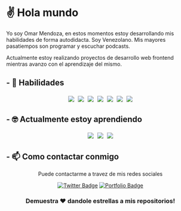 # ✌ Hola mundo

Yo soy Omar Mendoza, en estos momentos estoy desarrollando mis habilidades de forma autodidacta. Soy Venezolano. Mis mayores pasatiempos son programar y escuchar podcasts.

Actualmente estoy realizando proyectos de desarrollo web frontend mientras avanzo con el aprendizaje del mismo.

## - 🧠 Habilidades
<div align="center">

<img src="http://img.shields.io/badge/-javascript-black?style=for-the-badge&logo=javascript" style="margin:5px" /><img src="https://img.shields.io/badge/-webpack-black?style=for-the-badge&logo=webpack" style="margin:5px" /><img src="https://img.shields.io/badge/-css-black?style=for-the-badge&logo=css3" style="margin:5px" /><img src="https://img.shields.io/badge/-html-black?style=for-the-badge&logo=html5" style="margin:5px" /><img src="https://img.shields.io/badge/-git-black?style=for-the-badge&logo=git" style="margin:5px" /><img src="https://img.shields.io/badge/-terminal-black?style=for-the-badge&logo=console" style="margin:5px" /><img src="https://img.shields.io/badge/-nodejs-black?style=for-the-badge&logo=nodedotjs" style="margin:5px" />

</div>

## - 🤓 Actualmente estoy aprendiendo
<div align="center">

<img src="https://img.shields.io/badge/-reactjs-black?style=for-the-badge&logo=react" style="margin:5px" /><img src="https://img.shields.io/badge/-python-black?style=for-the-badge&logo=python" style="margin:5px" /><img src="https://img.shields.io/badge/-Vue-black?style=for-the-badge&logo=vuedotjs" style="margin:5px" />
  

</div>

## - 📫 Como contactar conmigo
<div align="center">

Puede contactarme a travez de mis redes sociales

[![Twitter Badge](http://img.shields.io/badge/Mi_Twitter-blue?style=for-the-badge&logo=twitter&logoColor=white)](https://twitter.com/mendoza000x)
[![Portfolio Badge](http://img.shields.io/badge/Revisa_mi_portafilo-blue?style=for-the-badge&logo=google-chrome&logoColor=white)](https://mendoza000.github.io/portafolio)
  
</div>

<div align="center">

### Demuestra ❤️ dandole estrellas a mis repositorios!

</div>

